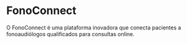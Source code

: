 # FonoConnect
O FonoConnect é uma plataforma inovadora que conecta pacientes a fonoaudiólogos qualificados para consultas online.
